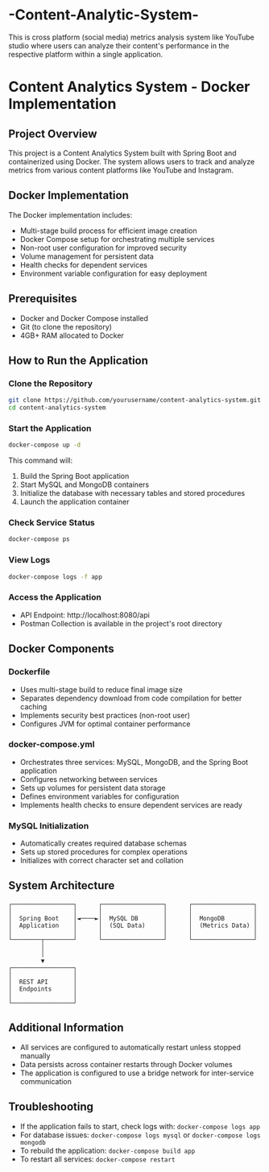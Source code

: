 # -Content-Analytic-System-
This is cross platform (social media) metrics analysis system like YouTube studio where  users can analyze their content's performance in the respective platform within a single application.


# Content Analytics System - Docker Implementation

## Project Overview
This project is a Content Analytics System built with Spring Boot and containerized using Docker. The system allows users to track and analyze metrics from various content platforms like YouTube and Instagram.

## Docker Implementation
The Docker implementation includes:
- Multi-stage build process for efficient image creation
- Docker Compose setup for orchestrating multiple services
- Non-root user configuration for improved security
- Volume management for persistent data
- Health checks for dependent services
- Environment variable configuration for easy deployment

## Prerequisites
- Docker and Docker Compose installed
- Git (to clone the repository)
- 4GB+ RAM allocated to Docker

## How to Run the Application

### Clone the Repository
```bash
git clone https://github.com/yourusername/content-analytics-system.git
cd content-analytics-system
```

### Start the Application
```bash
docker-compose up -d
```
This command will:
1. Build the Spring Boot application
2. Start MySQL and MongoDB containers
3. Initialize the database with necessary tables and stored procedures
4. Launch the application container

### Check Service Status
```bash
docker-compose ps
```

### View Logs
```bash
docker-compose logs -f app
```

### Access the Application
- API Endpoint: http://localhost:8080/api
- Postman Collection is available in the project's root directory

## Docker Components

### Dockerfile
- Uses multi-stage build to reduce final image size
- Separates dependency download from code compilation for better caching
- Implements security best practices (non-root user)
- Configures JVM for optimal container performance

### docker-compose.yml
- Orchestrates three services: MySQL, MongoDB, and the Spring Boot application
- Configures networking between services
- Sets up volumes for persistent data storage
- Defines environment variables for configuration
- Implements health checks to ensure dependent services are ready

### MySQL Initialization
- Automatically creates required database schemas
- Sets up stored procedures for complex operations
- Initializes with correct character set and collation

## System Architecture
```
┌─────────────────┐      ┌─────────────────┐      ┌─────────────────┐
│                 │      │                 │      │                 │
│  Spring Boot    │◄────►│  MySQL DB       │      │  MongoDB        │
│  Application    │      │  (SQL Data)     │      │  (Metrics Data) │
│                 │      │                 │      │                 │
└────────┬────────┘      └─────────────────┘      └─────────────────┘
         │
         │
         ▼
┌─────────────────┐
│                 │
│  REST API       │
│  Endpoints      │
│                 │
└─────────────────┘
```

## Additional Information
- All services are configured to automatically restart unless stopped manually
- Data persists across container restarts through Docker volumes
- The application is configured to use a bridge network for inter-service communication

## Troubleshooting
- If the application fails to start, check logs with: `docker-compose logs app`
- For database issues: `docker-compose logs mysql` or `docker-compose logs mongodb`
- To rebuild the application: `docker-compose build app`
- To restart all services: `docker-compose restart`
